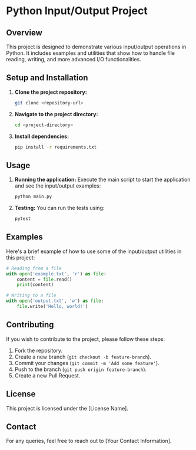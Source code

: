 # Python Input/Output Project

## Overview

This project is designed to demonstrate various input/output operations in Python. It includes examples and utilities
that show how to handle file reading, writing, and more advanced I/O functionalities.



## Setup and Installation

1. **Clone the project repository:**
   ```bash
   git clone <repository-url>
   ```
2. **Navigate to the project directory:**
   ```bash
   cd <project-directory>
   ```
3. **Install dependencies:**
   ```bash
   pip install -r requirements.txt
   ```

## Usage

1. **Running the application:**
   Execute the main script to start the application and see the input/output examples:
   ```bash
   python main.py
   ```

2. **Testing:**
   You can run the tests using:
   ```bash
   pytest
   ```

## Examples

Here's a brief example of how to use some of the input/output utilities in this project:

```python
# Reading from a file
with open('example.txt', 'r') as file:
    content = file.read()
    print(content)

# Writing to a file
with open('output.txt', 'w') as file:
    file.write('Hello, world!')
```

## Contributing

If you wish to contribute to the project, please follow these steps:

1. Fork the repository.
2. Create a new branch (`git checkout -b feature-branch`).
3. Commit your changes (`git commit -m 'Add some feature'`).
4. Push to the branch (`git push origin feature-branch`).
5. Create a new Pull Request.

## License

This project is licensed under the [License Name].

## Contact

For any queries, feel free to reach out to [Your Contact Information].